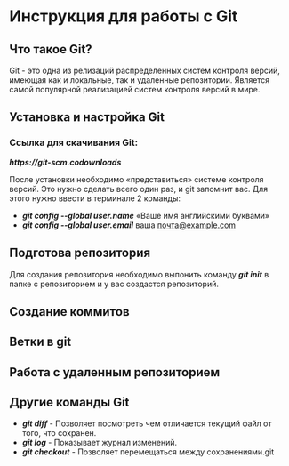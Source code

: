 # Инструкция для работы с Git

## Что такое Git?

Git - это одна из релизаций распределенных  систем контроля версий, имеющая как и локальные, так и удаленные репозитории. Является самой популярной реализацией систем контроля версий в мире.

## Установка и настройка Git

### Ссылка для скачивания Git:

 *__https://git-scm.codownloads__*

 После установки необходимо «представиться» системе контроля версий. Это нужно сделать всего один раз, и git запомнит вас. Для этого нужно ввести в терминале 2 команды:

 * __*git config --global user.name*__ «Ваше имя английскими буквами»
* __*git config --global user.email*__ ваша почта@example.com


## Подготова репозитория

Для создания репозитория необходимо выпонить команду
__*git init*__ в папке с репозиторием и у вас создастся репозиторий.

## Создание коммитов

## Ветки в git

## Работа с удаленным репозиторием

## Другие команды Git

* **_git diff_** - Позволяет посмотреть чем отличается текущий файл от того, что сохранен.
* **_git log_** - Показывает журнал изменений.
* **_git checkout_** - Позволяет перемещаться между сохранениями.git